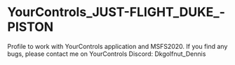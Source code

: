 # YourControls_JUST-FLIGHT_DUKE_-PISTON
Profile to work with YourControls application and MSFS2020. If you find any bugs, please contact me on YourControls Discord: Dkgolfnut_Dennis
